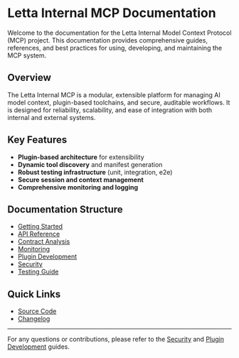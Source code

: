 # Letta Internal MCP Documentation

Welcome to the documentation for the Letta Internal Model Context Protocol (MCP) project. This documentation provides comprehensive guides, references, and best practices for using, developing, and maintaining the MCP system.

## Overview
The Letta Internal MCP is a modular, extensible platform for managing AI model context, plugin-based toolchains, and secure, auditable workflows. It is designed for reliability, scalability, and ease of integration with both internal and external systems.

## Key Features
- **Plugin-based architecture** for extensibility
- **Dynamic tool discovery** and manifest generation
- **Robust testing infrastructure** (unit, integration, e2e)
- **Secure session and context management**
- **Comprehensive monitoring and logging**

## Documentation Structure
- [Getting Started](getting-started.md)
- [API Reference](api-reference.md)
- [Contract Analysis](mcp-contract-analysis.md)
- [Monitoring](monitoring.md)
- [Plugin Development](plugin-development.md)
- [Security](security.md)
- [Testing Guide](testing.md)

## Quick Links
- [Source Code](../)
- [Changelog](../CHANGELOG.md)

---
For any questions or contributions, please refer to the [Security](security.md) and [Plugin Development](plugin-development.md) guides. 